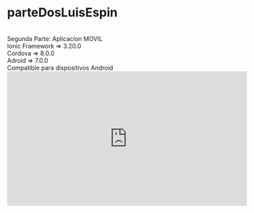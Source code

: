 # parteDosLuisEspin
<br>
Segunda Parte: Aplicacion MOVIL
<br>
Ionic Framework =>  3.20.0
<br>
Cordova         =>  8.0.0
<br>
Adroid          =>  7.0.0
<br>
Compatible para dispositivos Android
<br>
<iframe width="560" height="315" src="https://www.youtube.com/embed/FtOFH332J7U" frameborder="0" allow="autoplay; encrypted-media" allowfullscreen></iframe>
<br>

